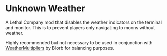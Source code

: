 # Unknown Weather
A Lethal Company mod that disables the weather indicators on the terminal and monitor. This is to prevent players only navigating to moons without weather.

Highly recommended but not necessary to be used in conjunction with [WeatherMultipliers](https://thunderstore.io/c/lethal-company/p/Blorb/WeatherMultipliers/) by Blorb for balancing purposes.
